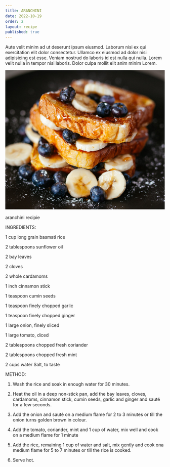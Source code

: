 ```yaml
---
title: ARANCHINI
date: 2022-10-19
order: 2
layout: recipe
published: true
---
```

Aute velit minim ad ut deserunt ipsum eiusmod. Laborum nisi ex qui exercitation elit dolor consectetur. Ullamco ex eiusmod ad dolor nisi adipisicing est esse. Veniam nostrud do laboris id est nulla qui nulla. Lorem velit nulla in tempor nisi laboris. Dolor culpa mollit elit anim minim Lorem.

![Delicious Plate of Toast, Blueberries and Bananas, covered in sticky maple syrup](../uploads/joseph-gonzalez-zcUgjyqEwe8-unsplash.jpg "Photo by Joseph Smart")

aranchini recipie 

INGREDIENTS: 

1 cup long grain basmati rice

 2 tablespoons sunflower oil 

2 bay leaves 

2 cloves 

2 whole cardamoms 

1 inch cinnamon stick 

1 teaspoon cumin seeds

1 teaspoon finely chopped garlic 

1 teaspoon finely chopped ginger 

1 large onion, finely sliced 

1 large tomato, diced 

2 tablespoons chopped fresh coriander

 2 tablespoons chopped fresh mint 

2 cups water Salt, to taste 



METHOD: 

1. Wash the rice and soak in enough water for 30 minutes. 

2. Heat the oil in a deep non-stick pan, add the bay leaves, cloves, cardamoms, cinnamon stick, cumin seeds, garlic and ginger and sauté for a few seconds. 

3. Add the onion and sauté on a medium flame for 2 to 3 minutes or till the onion turns golden brown in colour. 

4. Add the tomato, coriander, mint and 1 cup of water, mix well and cook on a medium flame for 1 minute

5. Add the rice, remaining 1 cup of water and salt, mix gently and cook ona medium flame for 5 to 7 minutes or till the rice is cooked.

6. Serve hot.